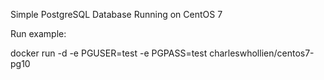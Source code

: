 Simple PostgreSQL Database Running on CentOS 7

Run example:

docker run -d -e PGUSER=test -e PGPASS=test charleswhollien/centos7-pg10
 
